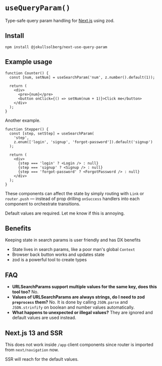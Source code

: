 # `useQueryParam()`

Type-safe query param handling for [Next.js](https://nextjs.org/) using zod.

## Install

```
npm install @jokullsolberg/next-use-query-param
```

## Example usage

```tsx
function Counter() {
  const [num, setNum] = useSearchParam('num', z.number().default(1));

  return (
    <div>
      <pre>{num}</pre>
      <button onClick={() => setNum(num + 1)}>Click me</button>
    </div>
  );
}
```

Another example.

```tsx
function Stepper() {
  const [step, setStep] = useSearchParam(
    'step',
    z.enum(['login', 'signup', 'forgot-password']).default('signup')
  );

  return (
    <div>
      {step === 'login' ? <Login /> : null}
      {step === 'signup' ? <Signup /> : null}
      {step === 'forgot-password' ? <ForgotPassword /> : null}
    </div>
  );
}
```

These components can affect the state by simply routing with `Link` or `router.push` — instead of
prop drilling `onSuccess` handlers into each component to orchestrate transitions.

Default values are required. Let me know if this is annoying.

## Benefits

Keeping state in search params is user friendly and has DX benefits

- State lives in search params, like a poor man's global `Context`
- Browser back button works and updates state
- zod is a powerful tool to create types

## FAQ

- **URLSearchParams support multiple values for the same key, does this tool too?** No.
- **Values of URLSearchParams are always strings, do I need to zod `preprocess` them?** No. It is
  done by calling `JSON.parse` and `JSON.strinfify` on boolean and number values automatically.
- **What happens to unexpected or illegal values?** They are ignored and default values are used
  instead.

## Next.js 13 and SSR

This does not work inside `/app` client components since router is imported from `next/navigation`
now.

SSR will reach for the default values.

